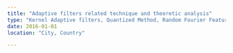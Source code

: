 ```yaml
---
title: "Adaptive filters related technique and theoretic analysis"
type: "Kernel Adaptive filters, Quantized Method, Random Fourier Feature, Theoretic Analysis, Sparse "
date: 2016-01-01
location: "City, Country"

---
```

